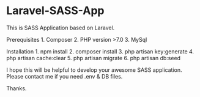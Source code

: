 # Laravel-SASS-App
This is SASS Application based on Laravel.

Prerequisites
    1. Composer
    2. PHP version >7.0
    3. MySql

Installation
    1. npm install
    2. composer install
    3. php artisan key:generate
    4. php artisan cache:clear 
    5. php artisan migrate
    6. php artisan db:seed

I hope this will be helpful to develop your awesome SASS application.
Please contact me if you need .env & DB files.

Thanks.

